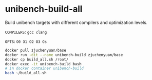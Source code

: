 # unibench-build-all
Build unibench targets with different compilers and optimization levels.

`COMPILERS`: `gcc clang`

`OPTS`: `O0 O1 O2 O3 Os`

```bash
docker pull zjuchenyuan/base
docker run -dit --name unibench-build zjuchenyuan/base
docker cp build_all.sh /root/
docker exec -it unibench-build bash
# in docker container unibench-build
bash ~/build_all.sh
```


